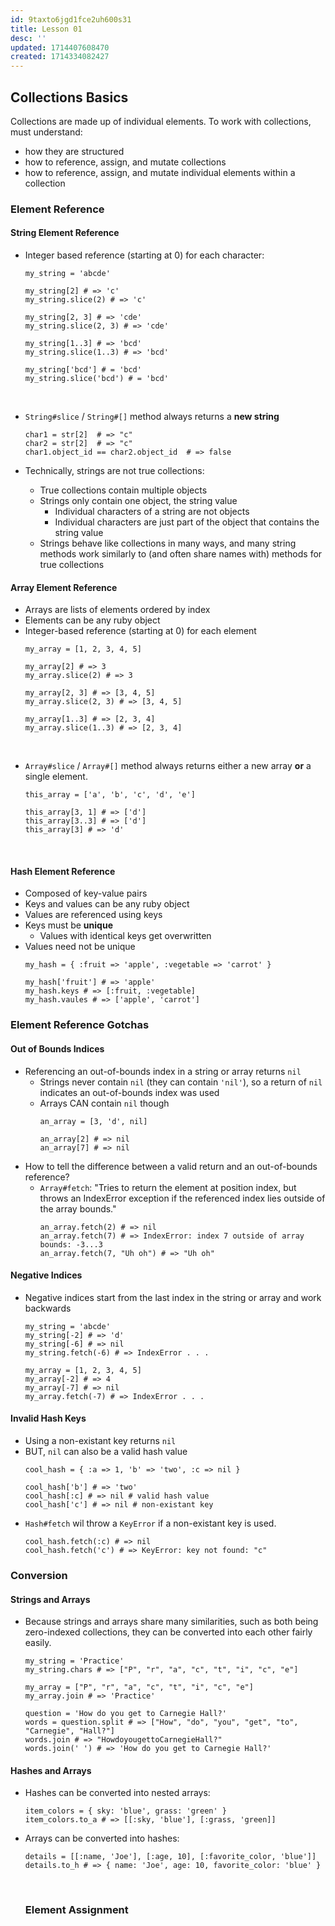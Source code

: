 ```yaml
---
id: 9taxto6jgd1fce2uh600s31
title: Lesson 01
desc: ''
updated: 1714407608470
created: 1714334082427
---
```

## Collections Basics
Collections are made up of individual elements.
To work with collections, must understand:
  - how they are structured
  - how to reference, assign, and mutate collections
  - how to reference, assign, and mutate individual elements within a collection

### Element Reference
#### String Element Reference
- Integer based reference (starting at 0) for each character:

  ```
  my_string = 'abcde'

  my_string[2] # => 'c'
  my_string.slice(2) # => 'c'

  my_string[2, 3] # => 'cde'
  my_string.slice(2, 3) # => 'cde'

  my_string[1..3] # => 'bcd'
  my_string.slice(1..3) # => 'bcd'

  my_string['bcd'] # = 'bcd'
  my_string.slice('bcd') # = 'bcd'
  ```
  

- `String#slice` / `String#[]` method always returns a **new string**
    ```
    char1 = str[2]  # => "c"
    char2 = str[2]  # => "c"
    char1.object_id == char2.object_id  # => false
    ```

- Technically, strings are not true collections:
  - True collections contain multiple objects
  - Strings only contain one object, the string value
    - Individual characters of a string are not objects
    - Individual characters are just part of the object that contains the string value
  - Strings behave like collections in many ways, and many string methods work similarly to (and often share names with) methods for true collections
   
#### Array Element Reference
- Arrays are lists of elements ordered by index
- Elements can be any ruby object
- Integer-based reference (starting at 0) for each element
  ```
  my_array = [1, 2, 3, 4, 5]

  my_array[2] # => 3
  my_array.slice(2) # => 3

  my_array[2, 3] # => [3, 4, 5]
  my_array.slice(2, 3) # => [3, 4, 5]

  my_array[1..3] # => [2, 3, 4]
  my_array.slice(1..3) # => [2, 3, 4]
  ```   
   

- `Array#slice` / `Array#[]` method always returns either a new array **or** a single element.
  ```
  this_array = ['a', 'b', 'c', 'd', 'e']

  this_array[3, 1] # => ['d']  
  this_array[3..3] # => ['d']  
  this_array[3] # => 'd'
  ```
     

#### Hash Element Reference
- Composed of key-value pairs
- Keys and values can be any ruby object
- Values are referenced using keys
- Keys must be **unique**
  - Values with identical keys get overwritten
- Values need not be unique
  ```
  my_hash = { :fruit => 'apple', :vegetable => 'carrot' }

  my_hash['fruit'] # => 'apple'
  my_hash.keys # => [:fruit, :vegetable]
  my_hash.vaules # => ['apple', 'carrot']
  ```

### Element Reference Gotchas
#### Out of Bounds Indices
- Referencing an out-of-bounds index in a string or array returns `nil`
  - Strings never contain `nil` (they can contain `'nil'`), so a return of `nil` indicates an out-of-bounds index was used
  - Arrays CAN contain `nil` though
    ```
    an_array = [3, 'd', nil]

    an_array[2] # => nil
    an_array[7] # => nil
    ```
- How to tell the difference between a valid return and an out-of-bounds reference?
    - `Array#fetch`: "Tries to return the element at position index, but throws an IndexError exception if the referenced index lies outside of the array bounds."
      ```
      an_array.fetch(2) # => nil
      an_array.fetch(7) # => IndexError: index 7 outside of array bounds: -3...3
      an_array.fetch(7, "Uh oh") # => "Uh oh"
      ```
#### Negative Indices
- Negative indices start from the last index in the string or array and work backwards
  ```
  my_string = 'abcde'
  my_string[-2] # => 'd'
  my_string[-6] # => nil
  my_string.fetch(-6) # => IndexError . . . 

  my_array = [1, 2, 3, 4, 5]
  my_array[-2] # => 4
  my_array[-7] # => nil
  my_array.fetch(-7) # => IndexError . . .
  ```
#### Invalid Hash Keys
- Using a non-existant key returns `nil`
- BUT, `nil` can also be a valid hash value
  ```
  cool_hash = { :a => 1, 'b' => 'two', :c => nil }

  cool_hash['b'] # => 'two'
  cool_hash[:c] # => nil # valid hash value
  cool_hash['c'] # => nil # non-existant key
  ```
- `Hash#fetch` wil throw a `KeyError` if a non-existant key is used.
  ```
  cool_hash.fetch(:c) # => nil
  cool_hash.fetch('c') # => KeyError: key not found: "c"
  
### Conversion
#### Strings and Arrays
- Because strings and arrays share many similarities, such as both being zero-indexed collections, they can be converted into each other fairly easily.
  ```
  my_string = 'Practice'
  my_string.chars # => ["P", "r", "a", "c", "t", "i", "c", "e"]

  my_array = ["P", "r", "a", "c", "t", "i", "c", "e"]
  my_array.join # => 'Practice'

  question = 'How do you get to Carnegie Hall?'
  words = question.split # => ["How", "do", "you", "get", "to", "Carnegie", "Hall?"]
  words.join # => "HowdoyougettoCarnegieHall?"
  words.join(' ') # => 'How do you get to Carnegie Hall?'
  ```
#### Hashes and Arrays
- Hashes can be converted into nested arrays:
  ```
  item_colors = { sky: 'blue', grass: 'green' }
  item_colors.to_a # => [[:sky, 'blue'], [:grass, 'green]]
  ```
- Arrays can be converted into hashes:
  ```
  details = [[:name, 'Joe'], [:age, 10], [:favorite_color, 'blue']]
  details.to_h # => { name: 'Joe', age: 10, favorite_color: 'blue' }
  ```
    
  ### Element Assignment
  